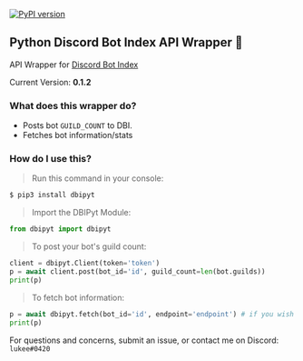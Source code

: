 [![PyPI version](https://badge.fury.io/py/dbipyt.svg)](https://badge.fury.io/py/dbipyt)
## Python Discord Bot Index API Wrapper 🎉
API Wrapper for [Discord Bot Index](https://discordbotindex.com)

Current Version: **0.1.2**

### What does this wrapper do?
- Posts bot `GUILD_COUNT` to DBI.
- Fetches bot information/stats

### How do I use this?

> Run this command in your console:
```sh
$ pip3 install dbipyt
```

> Import the DBIPyt Module:
```py
from dbipyt import dbipyt
```

> To post your bot's guild count:
```py
client = dbipyt.Client(token='token')
p = await client.post(bot_id='id', guild_count=len(bot.guilds))
print(p)
```

> To fetch bot information:
```py
p = await dbipyt.fetch(bot_id='id', endpoint='endpoint') # if you wish to get the JSON response, do not add the endpoint argument
print(p)
```

For questions and concerns, submit an issue, or contact me on Discord: `lukee#0420`
